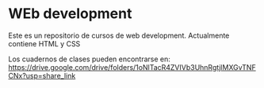 # WEb development

Este es un repositorio de cursos de web development.
Actualmente contiene HTML y CSS

Los cuadernos de clases pueden encontrarse en: https://drive.google.com/drive/folders/1oNlTacR4ZVIVb3UhnRgtjlMXGvTNFCNx?usp=share_link
